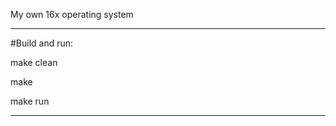 My own 16x operating system

----------------------------------------------
#Build and run:

make clean

make

make run

----------------------------------------------

